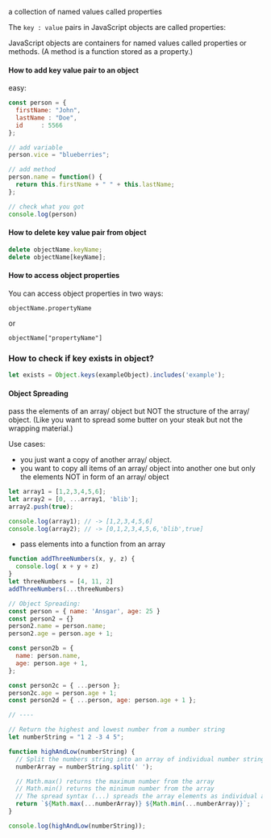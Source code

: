 a collection of named values called properties

The `key : value` pairs in JavaScript objects are called properties:

JavaScript objects are containers for named values called properties or methods. (A method is a function stored as a property.)

#### How to add key value pair to an object

easy:
```js
const person = {
  firstName: "John",
  lastName : "Doe",
  id     : 5566
};

// add variable
person.vice = "blueberries";

// add method
person.name = function() {
  return this.firstName + " " + this.lastName;
};

// check what you got
console.log(person)
```

#### How to delete key value pair from object
```js
delete objectName.keyName;
delete objectName[keyName];
```

#### How to access object properties

You can access object properties in two ways:

`objectName.propertyName`

or

`objectName["propertyName"]`


### How to check if key exists in object?
```js
let exists = Object.keys(exampleObject).includes('example');
```

#### Object Spreading
pass the elements of an array/ object but NOT the structure of the array/ object.
(Like you want to spread some butter on your steak but not the wrapping material.)

Use cases: 
- you just want a copy of another array/ object.
- you want to copy all items of an array/ object into another one but only the elements NOT in form of an array/ object
```js
let array1 = [1,2,3,4,5,6];
let array2 = [0, ...array1, 'blib'];
array2.push(true);

console.log(array1); // -> [1,2,3,4,5,6]
console.log(array2); // -> [0,1,2,3,4,5,6,'blib',true]
```
- pass elements into a function from an array
```js
function addThreeNumbers(x, y, z) {
  console.log( x + y + z)
}
let threeNumbers = [4, 11, 2]
addThreeNumbers(...threeNumbers)
```

```js
// Object Spreading: 
const person = { name: 'Ansgar', age: 25 }
const person2 = {}
person2.name = person.name;
person2.age = person.age + 1;

const person2b = {
  name: person.name,
  age: person.age + 1,
};

const person2c = { ...person };
person2c.age = person.age + 1;
const person2d = { ...person, age: person.age + 1 };

// ----

// Return the highest and lowest number from a number string
let numberString = "1 2 -3 4 5";

function highAndLow(numberString) {
  // Split the numbers string into an array of individual number strings
  numberArray = numberString.split(' ');

  // Math.max() returns the maximum number from the array
  // Math.min() returns the minimum number from the array
  // The spread syntax (...) spreads the array elements as individual arguments
  return `${Math.max(...numberArray)} ${Math.min(...numberArray)}`;
}

console.log(highAndLow(numberString));
```